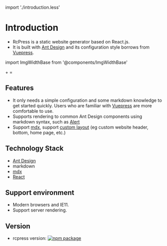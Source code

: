 import './introduction.less'

# Introduction

- RcPress is a static website generator based on React.js.
- It is built with [Ant Design](https://ant.design/) and its configuration style borrows from [Vuepress](https://rcpress.vuejs.org/).

import ImgWidthBase from '@components/ImgWidthBase'

<div className="pic-plus">
  <ImgWidthBase url="antd-icon.svg" width={120} />
   <span>+</span>
  <ImgWidthBase url="react-icon.svg" width={120}/>
  <span>=</span> 
  <ImgWidthBase url="favicon.png" width={120}/>
</div>

## Features

- It only needs a simple configuration and some markdown knowledge to get started quickly. Users who are familiar with [Vuepress](https://vuepress.vuejs.org/) are more comfortable to use.
- Supports rendering to common Ant Design components using markdown syntax, such as [Alert](https://www.yvescoding.com/rcpress/guide/markdown#prompt-box)
- Support [mdx](https://github.com/mdx-js/mdx), support [custom layout](https://www.yvescoding.com/rcpress/guide/theme#custom-layout) (eg custom website header, bottom, home page, etc.)

## Technology Stack

- [Ant Design](https://ant.design/docs/react/introduce)
- markdown
- [mdx](https://github.com/mdx-js/mdx)
- [React](https://reactjs.org/)

## Support environment

- Modern browsers and IE11.
- Support server rendering.

## Version

- rcpress version: [![npm package](https://img.shields.io/npm/v/@rcpress/core.svg?style=flat-square)](https://www.npmjs.org/package/@rcpress/core)
